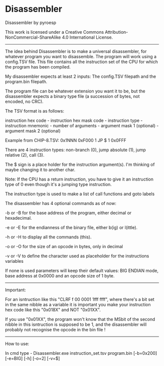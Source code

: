 Disassembler
============

Disassembler
  by pyroesp

This work is licensed under a Creative Commons Attribution-NonCommercial-ShareAlike 4.0 International License.

-------

The idea behind Disassembler is to make a universal disassembler, for whatever program you want to disassemble.
The program will work using a config.TSV file. This file contains all the instruction set of the CPU for which the program has been compiled.

My disassembler expects at least 2 inputs: The config.TSV filepath and the program.bin filepath.

The program file can be whatever extension you want it to be, but the disassembler expects a binary type file (a succession of bytes, not encoded, no CRC).

The TSV format is as follows:

instruction hex code - instruction hex mask code - instruction type - instruction mnemonic - number of arguments - argument mask 1 (optional) - argument mask 2 (optional)

Example from CHIP-8.TSV:  0x1NNN	0xF000	1	JP $	1	0x0FFF

There are 4 instruction types: non-branch (0), jump absolute (1), jump relative (2), call (3).

The $ sign is a place holder for the instruction argument(s). I'm thinking of maybe changing it to another char.

Note: If the CPU has a return instruction, you have to give it an instruction type of 0 even though it's a jumping type instruction.

The instruction type is used to make a list of call functions and goto labels

The disassembler has 4 optional commands as of now: 

-b or -B for the base address of the program, either decimal or hexadecimal.

-e or -E for the endianness of the binary file, either b(ig) or l(ittle).

-h or -H to display all the commands (this).

-o or -O for the size of an opcode in bytes, only in decimal

-v or -V to define the character used as placeholder for the instructions variables

If none is used parameters will keep their default values: BIG ENDIAN mode, base address at 0x0000 and an opcode size of 1 byte.

--------

Important:

For an isntruction like this "CLRF f	00 0001 1fff ffff", where there's a bit set in the same nibble as a variable it is important you make your instruction hex code like this "0x018X" and NOT "0x01XX".

If you use "0x01XX", the program won't know that the MSbit of the second nibble in this isntruction is supposed to be 1, and the disassembler will probably not recognise the opcode in the bin file !

--------

How to use:

In cmd type - Disassembler.exe instruction_set.tsv program.bin [-b=0x200] [-e=BIG] [-h] [-o=2] [-v=$]